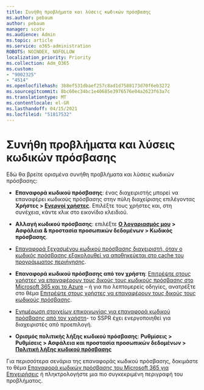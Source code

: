 ```yaml
---
title: Συνήθη προβλήματα και λύσεις κωδικών πρόσβασης
ms.author: pebaum
author: pebaum
manager: scotv
ms.audience: Admin
ms.topic: article
ms.service: o365-administration
ROBOTS: NOINDEX, NOFOLLOW
localization_priority: Priority
ms.collection: Adm_O365
ms.custom:
- "9002325"
- "4514"
ms.openlocfilehash: 3b8ef531dbaef257c8ad1d7588173d70f6eb3272
ms.sourcegitcommit: 8bc60ec34bc1e40685e3976576e04a2623f63a7c
ms.translationtype: MT
ms.contentlocale: el-GR
ms.lasthandoff: 04/15/2021
ms.locfileid: "51817532"
---
```

# <a name="common-password-issues-and-resolutions"></a>Συνήθη προβλήματα και λύσεις κωδικών πρόσβασης

Εδώ θα βρείτε ορισμένα συνήθη προβλήματα και λύσεις κωδικών πρόσβασης:

- **Επαναφορά κωδικού πρόσβασης**: ένας διαχειριστής μπορεί να επαναφέρει κωδικούς πρόσβασης στην πύλη διαχείρισης επιλέγοντας **Χρήστες > [Ενεργοί χρήστες](https://portal.office.com/adminportal/home#/users)**. Επιλέξτε τους χρήστες και, στη συνέχεια, κάντε κλικ στο εικονίδιο κλειδιού.

- **Αλλαγή κωδικού πρόσβασης**: επιλέξτε **[Ο λογαριασμός μου](https://portal.office.com/account/#home) > Ασφάλεια & προστασία προσωπικών δεδομένων > Κωδικός πρόσβασης**.

- [Επαναφορά ξεχασμένου κωδικού πρόσβασης διαχειριστή, όταν ο κωδικός πρόσβασης εξακολουθεί να αποθηκεύεται στο cache του προγράμματος περιήγησης](https://docs.microsoft.com/microsoft-365/admin/add-users/reset-passwords?view=o365-worldwide#reset-my-admin-password).

- **Επαναφορά κωδικού πρόσβασης από τον χρήστη**: [Επιτρέψτε στους χρήστες να επαναφέρουν τους δικούς τους κωδικούς πρόσβασης στο Microsoft 365 και το Azure](https://portal.office.com/adminportal/home#/SettingsMultiPivot/:/Settings/L1/SelfServiceReset) – ή για πιο λεπτομερείς οδηγίες, ανατρέξτε στο θέμα [Επιτρέψτε στους χρήστες να επαναφέρουν τους δικούς τους κωδικούς πρόσβασης](https://docs.microsoft.com/microsoft-365/admin/add-users/let-users-reset-passwords).

- [Ενημέρωση στοιχείων επικοινωνίας για επαναφορά κωδικού πρόσβασης από τον χρήστη](https://go.microsoft.com/fwlink/?linkid=849451)- το SSPR έχει ενεργοποιηθεί για διαχειριστές από προεπιλογή. 

- **Ορισμός πολιτικής λήξης κωδικού πρόσβασης**: **Ρυθμίσεις > Ρυθμίσεις > Ασφάλεια και προστασία προσωπικών δεδομένων > [Πολιτική λήξης κωδικού πρόσβασης](https://admin.microsoft.com/AdminPortal/Home#/SettingsMultiPivot/:/Settings/L1/PasswordPolicy)**

Για περισσότερα σενάρια της επαναφοράς κωδικού πρόσβασης, δοκιμάστε το θέμα [Επαναφορά κωδικών πρόσβασης του Microsoft 365 για Επιχειρήσεις](https://docs.microsoft.com/microsoft-365/admin/add-users/reset-passwords) ή πληκτρολογήστε μια πιο συγκεκριμένη περιγραφή του προβλήματος.

